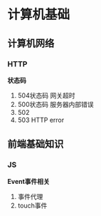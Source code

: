 # 计算机基础

## 计算机网络

### HTTP

**状态码**

1. 504状态码  网关超时
2. 500状态码 服务器内部错误
3. 502
4. 503 HTTP error

## 前端基础知识

### JS

**Event事件相关**

1. 事件代理
2. touch事件
